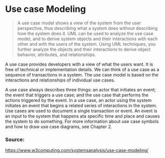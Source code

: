 # Use case Modeling

> A use case model shows a view of the system from the user perspective, thus describing what a system does without describing how the system does it. UML can be used to analyze the use case model, and to derive system objects and their interactions with each other and with the users of the system. Using UML techniques, you further analyze the objects and their interactions to derive object behavior, attributes, and relationships.

A use case provides developers with a view of what the users want. It is free of technical or implementation details. We can think of a use case as a sequence of transactions in a system. The use case model is based on the interactions and relationships of individual use cases.

A use case always describes three things: an actor that initiates an event; the event that triggers a use case; and the use case that performs the actions triggered by the event. In a use case, an actor using the system initiates an event that begins a related series of interactions in the system. Use cases are used to document a single transaction or event. An event is an input to the system that happens ata  specific time and place and causes the system to do something. For more information about use case symbols and how to draw use case diagrams, see Chapter 2.

### Source:

https://www.w3computing.com/systemsanalysis/use-case-modeling/
